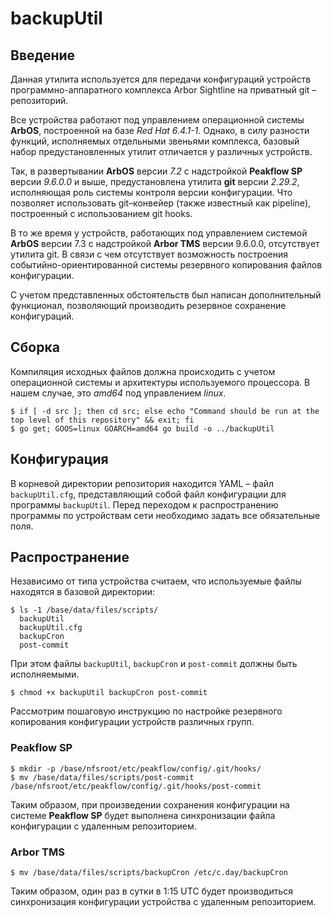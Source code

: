 # backupUtil

## Введение

Данная утилита используется для передачи конфигураций устройств программно-аппаратного комплекса Arbor Sightline на приватный git – репозиторий.

Все устройства работают под управлением операционной системы **ArbOS**, построенной на базе _Red Hat 6.4.1-1_.
Однако, в силу разности функций, исполняемых отдельными звеньями комплекса, базовый набор предустановленных утилит отличается у различных устройств.

Так, в развертывании **ArbOS** версии _7.2_ с надстройкой **Peakflow SP** версии _9.6.0.0_ и выше, предустановлена утилита **git** версии  _2.29.2_, исполняющая роль системы контроля версии конфигурации. Что позволяет использовать git–конвейер (также известный как pipeline), построенный с использованием git hooks.

В то же время у устройств, работающих под управлением системой **ArbOS** версии 7.3 с надстройкой **Arbor TMS** версии 9.6.0.0, отсутствует утилита git. В связи с чем отсутствует возможность построения событийно-ориентированной системы резервного копирования файлов конфигурации.

С учетом представленных обстоятельств был написан дополнительный функционал, позволяющий производить резервное сохранение конфигураций.  

## Сборка
Компиляция исходных файлов должна происходить с учетом операционной системы и архитектуры используемого процессора. В нашем случае, это _amd64_ под управлением _linux_. 
```shell
$ if [ -d src ]; then cd src; else echo "Command should be run at the top level of this repository" && exit; fi
$ go get; GOOS=linux GOARCH=amd64 go build -o ../backupUtil
```

## Конфигурация

В корневой директории репозитория находится YAML – файл `backupUtil.cfg`, представляющий собой файл конфигурации для программы `backupUtil`.
Перед переходом к распространению программы по устройствам сети необходимо задать все обязательные поля.

## Распространение

Независимо от типа устройства считаем, что используемые файлы находятся в базовой директории:
```shell
$ ls -1 /base/data/files/scripts/
  backupUtil
  backupUtil.cfg
  backupCron 
  post-commit
```
При этом файлы `backupUtil`, `backupCron` и `post-commit` должны быть исполняемыми.
```shell
$ chmod +x backupUtil backupCron post-commit
```

Рассмотрим пошаговую инструкцию по настройке резервного копирования конфигурации устройств различных групп.

### Peakflow SP
```shell
$ mkdir -p /base/nfsroot/etc/peakflow/config/.git/hooks/
$ mv /base/data/files/scripts/post-commit /base/nfsroot/etc/peakflow/config/.git/hooks/post-commit
```
Таким образом, при произведении сохранения конфигурации на системе **Peakflow SP** будет выполнена синхронизации файла конфигурации с удаленным репозиторием.


### Arbor TMS
```shell
$ mv /base/data/files/scripts/backupCron /etc/c.day/backupCron
```
Таким образом, один раз в сутки в 1:15 UTC будет производиться синхронизация конфигурации устройства с удаленным репозиторием.

